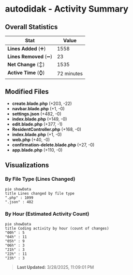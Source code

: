 # autodidak - Activity Summary 

## Overall Statistics

| Stat                   | Value                                                             |
| ---------------------- | ----------------------------------------------------------------- |
| **Lines Added** (➕)   | 1558                                          |
| **Lines Removed** (➖) | 23                                        |
| **Net Change** (↕)    | 1535                |
| **Active Time** (⌚)   | 72 minutes |


## Modified Files
- **create.blade.php** (+203, -22)
- **navbar.blade.php** (+1, -0)
- **settings.json** (+482, -0)
- **index.blade.php** (+149, -0)
- **edit.blade.php** (+377, -1)
- **ResidentController.php** (+168, -0)
- **index.blade.php** (+1, -0)
- **web.php** (+40, -0)
- **confirmation-delete.blade.php** (+27, -0)
- **app.blade.php** (+110, -0)

## Visualizations

### By File Type (Lines Changed)

```mermaid
pie showData
title Lines changed by file type
".php" : 1099
".json" : 482
```

### By Hour (Estimated Activity Count)

```mermaid
pie showData
title Coding activity by hour (count of changes)
"00h" : 5
"04h" : 11
"05h" : 9
"06h" : 3
"21h" : 3
"22h" : 11
"23h" : 3
```


> **Last Updated:** 3/28/2025, 11:09:01 PM